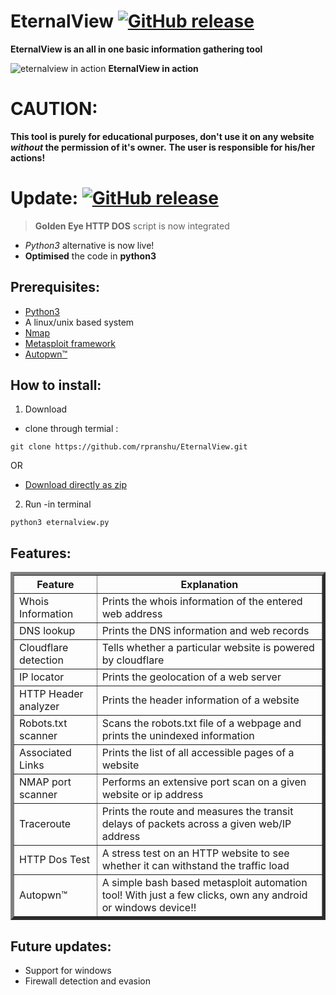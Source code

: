 # EternalView [![GitHub release](https://img.shields.io/badge/Built--With-<3-green.svg?style=flat-square?&colorA=e76b36&?&colorB=d55b33)]()

**EternalView is an all in one basic information gathering tool**


![eternalview in action](https://raw.githubusercontent.com/rpranshu/EternalView/master/eternal.png)
**EternalView in action**

# CAUTION:
**This tool is purely for educational purposes, don't use it on any website *without* the permission of it's owner.**
**The user is responsible for his/her actions!**


# Update:  [![GitHub release](https://img.shields.io/badge/Release-v2-green.svg?&colorA=024a70&?&colorB=0779b5)]()
> **Golden Eye HTTP DOS** script is now integrated
- *Python3* alternative is now live!
- **Optimised** the code in **python3**

## Prerequisites:

  -  [Python3](https://www.python.org/downloads/release/python-364/)
  -  A linux/unix based system
  -  [Nmap](https://nmap.org/download.html)
  -  [Metasploit framework](https://metasploit.help.rapid7.com/docs/installing-the-metasploit-framework)
  -  [Autopwn™](https://github.com/rpranshu/Autopwn/releases/tag/2)
 
 ## How to install: 
 1. Download
 - clone through termial :
  ``` 
  git clone https://github.com/rpranshu/EternalView.git
  ```
  OR
  - [Download directly as zip](https://github.com/rpranshu/EternalView.git)
  2. Run
  -in terminal
  ```
  python3 eternalview.py
  ```
  
## Features:
<table border="5" align=center>
  <tr><th>Feature</th><th align=center>Explanation</th></tr>
  <tr><td>Whois Information</td><td>Prints the whois information of the entered web address</td></tr>
  <tr><td>DNS lookup</td><td>Prints the DNS information and web records</td></tr>
  <tr><td>Cloudflare detection</td><td>Tells whether a particular website is powered by cloudflare</td></tr>
  <tr><td>IP locator</td><td>Prints the geolocation of a web server</td></tr>
  <tr><td>HTTP Header analyzer</td><td>Prints the header information of a website</td></tr>
  <tr><td>Robots.txt scanner</td><td>Scans the robots.txt file of a webpage and prints the unindexed information</td></tr>
  <tr><td>Associated Links</td><td>Prints the list of all accessible pages of a website</td></tr>
  <tr><td>NMAP port scanner</td><td>Performs an extensive port scan on a given website or ip address</td></tr>
  <tr><td>Traceroute</td><td>Prints the route and measures the transit delays of packets across a given web/IP address</td></tr>
  <tr><td>HTTP Dos Test</td><td>A stress test on an HTTP website to see whether it can withstand the traffic load</td></tr>
  <tr><td>Autopwn™</td><td>A simple bash based metasploit automation tool! With just a few clicks, own any android or windows device!!</td></tr>
</table>
  
## Future updates:
 - Support for windows<br>
 - Firewall detection and evasion<br>

